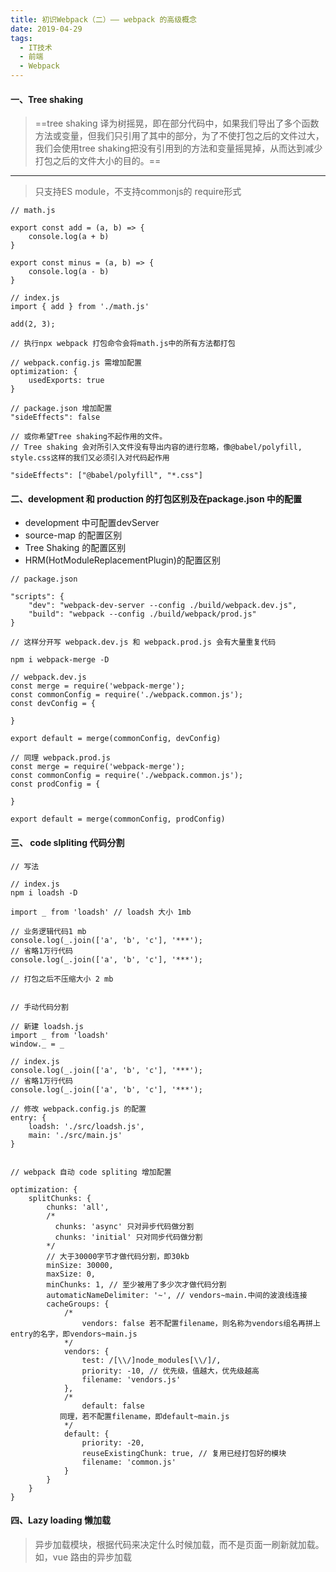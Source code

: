```yaml
---
title: 初识Webpack（二）—— webpack 的高级概念
date: 2019-04-29
tags:
  - IT技术
  - 前端
  - Webpack
---
```


#### 一、Tree shaking
> ==tree shaking 译为树摇晃，即在部分代码中，如果我们导出了多个函数方法或变量，但我们只引用了其中的部分，为了不使打包之后的文件过大，我们会使用tree shaking把没有引用到的方法和变量摇晃掉，从而达到减少打包之后的文件大小的目的。==
---
> 只支持ES module，不支持commonjs的 require形式

```
// math.js

export const add = (a, b) => {
    console.log(a + b)
}

export const minus = (a, b) => { 
    console.log(a - b)
}

// index.js
import { add } from './math.js'

add(2, 3);

// 执行npx webpack 打包命令会将math.js中的所有方法都打包

// webpack.config.js 需增加配置
optimization: {
    usedExports: true
}

// package.json 增加配置
"sideEffects": false

// 或你希望Tree shaking不起作用的文件。
// Tree shaking 会对所引入文件没有导出内容的进行忽略，像@babel/polyfill, style.css这样的我们又必须引入对代码起作用

"sideEffects": ["@babel/polyfill", "*.css"]
```

#### 二、development 和 production 的打包区别及在package.json 中的配置
- development 中可配置devServer
- source-map 的配置区别
- Tree Shaking 的配置区别
- HRM(HotModuleReplacementPlugin)的配置区别
```
// package.json 

"scripts": {
    "dev": "webpack-dev-server --config ./build/webpack.dev.js",
    "build": "webpack --config ./build/webpack/prod.js"
}

// 这样分开写 webpack.dev.js 和 webpack.prod.js 会有大量重复代码

npm i webpack-merge -D

// webpack.dev.js 
const merge = require('webpack-merge');
const commonConfig = require('./webpack.common.js');
const devConfig = {
    
}

export default = merge(commonConfig, devConfig)

// 同理 webpack.prod.js
const merge = require('webpack-merge');
const commonConfig = require('./webpack.common.js');
const prodConfig = {
    
}

export default = merge(commonConfig, prodConfig)
```


#### 三、 code slpliting 代码分割
```
// 写法

// index.js 
npm i loadsh -D

import _ from 'loadsh' // loadsh 大小 1mb

// 业务逻辑代码1 mb
console.log(_.join(['a', 'b', 'c'], '***');
// 省略1万行代码
console.log(_.join(['a', 'b', 'c'], '***');

// 打包之后不压缩大小 2 mb


// 手动代码分割

// 新建 loadsh.js 
import _ from 'loadsh'
window._ = _

// index.js
console.log(_.join(['a', 'b', 'c'], '***');
// 省略1万行代码
console.log(_.join(['a', 'b', 'c'], '***');

// 修改 webpack.config.js 的配置
entry: {
    loadsh: './src/loadsh.js',
    main: './src/main.js'
}


// webpack 自动 code spliting 增加配置

optimization: {
    splitChunks: {
        chunks: 'all',
        /*
          chunks: 'async' 只对异步代码做分割
          chunks: 'initial' 只对同步代码做分割
        */
        // 大于30000字节才做代码分割，即30kb
        minSize: 30000,
        maxSize: 0,
        minChunks: 1, // 至少被用了多少次才做代码分割
        automaticNameDelimiter: '~', // vendors~main.中间的波浪线连接
        cacheGroups: {
            /*  
                vendors: false 若不配置filename，则名称为vendors组名再拼上entry的名字，即vendors~main.js
            */
            vendors: {
                test: /[\\/]node_modules[\\/]/,
                priority: -10, // 优先级，值越大，优先级越高
                filename: 'vendors.js'
            },
            /*
                default: false
           同理，若不配置filename，即default~main.js
            */
            default: {
                priority: -20,
                reuseExistingChunk: true, // 复用已经打包好的模块
                filename: 'common.js'
            }
        }
    }
}
```

#### 四、Lazy loading 懒加载
> 异步加载模块，根据代码来决定什么时候加载，而不是页面一刷新就加载。如，vue 路由的异步加载